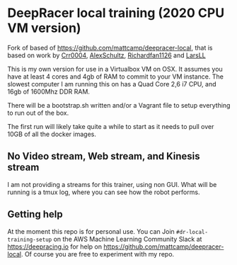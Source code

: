 # DeepRacer local training (2020 CPU VM version)

Fork of  based of https://github.com/mattcamp/deepracer-local, that is based on work by [Crr0004](https://github.com/crr0004), [AlexSchultz](https://github.com/alexschultz), [Richardfan1126](https://github.com/richardfan1126) and [LarsLL](https://github.com/larsll)

This is my own version for use in a Virtualbox VM on OSX. It assumes you have at least 4 cores and 4gb of RAM to commit to your VM instance. The slowest computer I am running this on has a Quad Core 2,6 i7 CPU, and 16gb of 1600Mhz DDR RAM. 

There will be a bootstrap.sh written and/or a Vagrant file to setup everything to run out of the box. 

The first run will likely take quite a while to start as it needs to pull over 10GB of all the docker images.

## No Video stream, Web stream, and Kinesis stream

I am not providing a streams for this trainer, using non GUI. What will be running is a tmux log, where you can see how the robot performs. 

## Getting help

At the moment this repo is for personal use. You can Join `#dr-local-training-setup` on the AWS Machine Learning Community Slack at https://deepracing.io for help on https://github.com/mattcamp/deepracer-local. Of course you are free to experiment with my repo.  


